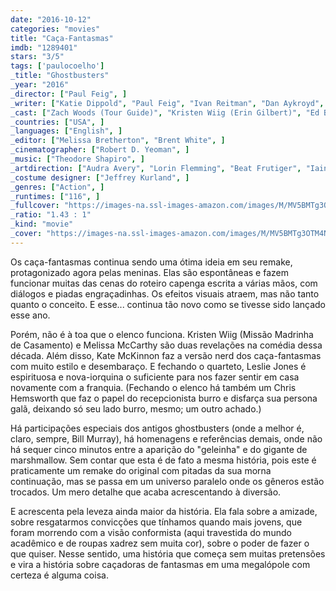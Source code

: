```yaml
---
date: "2016-10-12"
categories: "movies"
title: "Caça-Fantasmas"
imdb: "1289401"
stars: "3/5"
tags: ['paulocoelho']
_title: "Ghostbusters"
_year: "2016"
_director: ["Paul Feig", ]
_writer: ["Katie Dippold", "Paul Feig", "Ivan Reitman", "Dan Aykroyd", "Harold Ramis", ]
_cast: ["Zach Woods (Tour Guide)", "Kristen Wiig (Erin Gilbert)", "Ed Begley Jr. (Ed Mulgrave)", "Charles Dance (Harold Filmore)", "John Milhiser (Higgins Student)", "Ben Harris (Higgins Student)", "Melissa McCarthy (Abby Yates)", "Karan Soni (Bennie)", "Kate McKinnon (Jillian Holtzmann)", ]
_countries: ["USA", ]
_languages: ["English", ]
_editor: ["Melissa Bretherton", "Brent White", ]
_cinematographer: ["Robert D. Yeoman", ]
_music: ["Theodore Shapiro", ]
_artdirection: ["Audra Avery", "Lorin Flemming", "Beat Frutiger", "Iain McFadyen", "Bradley Rubin", ]
_costume designer: ["Jeffrey Kurland", ]
_genres: ["Action", ]
_runtimes: ["116", ]
_fullcover: "https://images-na.ssl-images-amazon.com/images/M/MV5BMTg3OTM4NTM4NV5BMl5BanBnXkFtZTgwOTI3NDc0OTE@.jpg"
_ratio: "1.43 : 1"
_kind: "movie"
_cover: "https://images-na.ssl-images-amazon.com/images/M/MV5BMTg3OTM4NTM4NV5BMl5BanBnXkFtZTgwOTI3NDc0OTE@._V1._SX94_SY140_.jpg"
---
```

Os caça-fantasmas continua sendo uma ótima ideia em seu remake, protagonizado agora pelas meninas. Elas são espontâneas e fazem funcionar muitas das cenas do roteiro capenga escrita a várias mãos, com diálogos e piadas engraçadinhas. Os efeitos visuais atraem, mas não tanto quanto o conceito. E esse... continua tão novo como se tivesse sido lançado esse ano.

Porém, não é à toa que o elenco funciona. Kristen Wiig (Missão Madrinha de Casamento) e Melissa McCarthy são duas revelações na comédia dessa década. Além disso, Kate McKinnon faz a versão nerd dos caça-fantasmas com muito estilo e desembaraço. E fechando o quarteto, Leslie Jones é espirituosa e nova-iorquina o suficiente para nos fazer sentir em casa novamente com a franquia. (Fechando o elenco há também um Chris Hemsworth que faz o papel do recepcionista burro e disfarça sua persona galã, deixando só seu lado burro, mesmo; um outro achado.)

Há participações especiais dos antigos ghostbusters (onde a melhor é, claro, sempre, Bill Murray), há homenagens e referências demais, onde não há sequer cinco minutos entre a aparição do "geleinha" e do gigante de marshmallow. Sem contar que esta é de fato a mesma história, pois este é praticamente um remake do original com pitadas da sua morna continuação, mas se passa em um universo paralelo onde os gêneros estão trocados. Um mero detalhe que acaba acrescentando à diversão.

E acrescenta pela leveza ainda maior da história. Ela fala sobre a amizade, sobre resgatarmos convicções que tínhamos quando mais jovens, que foram morrendo com a visão conformista (aqui travestida do mundo acadêmico e de roupas xadrez sem muita cor), sobre o poder de fazer o que quiser. Nesse sentido, uma história que começa sem muitas pretensões e vira a história sobre caçadoras de fantasmas em uma megalópole com certeza é alguma coisa.
